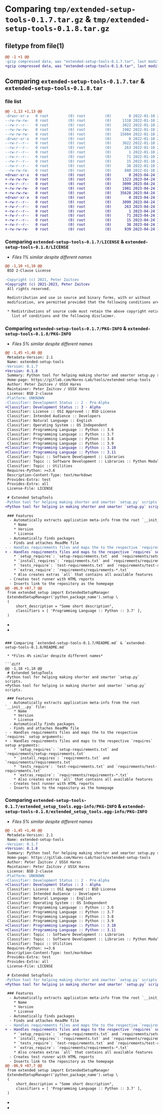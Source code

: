 # Comparing `tmp/extended-setup-tools-0.1.7.tar.gz` & `tmp/extended-setup-tools-0.1.8.tar.gz`

## filetype from file(1)

```diff
@@ -1 +1 @@
-gzip compressed data, was "extended-setup-tools-0.1.7.tar", last modified: Mon Jan 10 20:39:21 2022, max compression
+gzip compressed data, was "extended-setup-tools-0.1.8.tar", last modified: Mon Apr 24 15:26:57 2023, max compression
```

## Comparing `extended-setup-tools-0.1.7.tar` & `extended-setup-tools-0.1.8.tar`

### file list

```diff
@@ -1,13 +1,13 @@
-drwxr-xr-x   0 root         (0) root         (0)        0 2022-01-10 20:39:21.216881 extended-setup-tools-0.1.7/
--rw-rw-rw-   0 root         (0) root         (0)     1318 2022-01-10 20:39:08.000000 extended-setup-tools-0.1.7/LICENSE
--rw-r--r--   0 root         (0) root         (0)     3022 2022-01-10 20:39:21.216881 extended-setup-tools-0.1.7/PKG-INFO
--rw-rw-rw-   0 root         (0) root         (0)     1982 2022-01-10 20:39:08.000000 extended-setup-tools-0.1.7/README.md
--rw-rw-rw-   0 root         (0) root         (0)    15084 2022-01-10 20:39:08.000000 extended-setup-tools-0.1.7/extended_setup.py
-drwxr-xr-x   0 root         (0) root         (0)        0 2022-01-10 20:39:21.216881 extended-setup-tools-0.1.7/extended_setup_tools.egg-info/
--rw-r--r--   0 root         (0) root         (0)     3022 2022-01-10 20:39:20.000000 extended-setup-tools-0.1.7/extended_setup_tools.egg-info/PKG-INFO
--rw-r--r--   0 root         (0) root         (0)      263 2022-01-10 20:39:20.000000 extended-setup-tools-0.1.7/extended_setup_tools.egg-info/SOURCES.txt
--rw-r--r--   0 root         (0) root         (0)        1 2022-01-10 20:39:20.000000 extended-setup-tools-0.1.7/extended_setup_tools.egg-info/dependency_links.txt
--rw-r--r--   0 root         (0) root         (0)       71 2022-01-10 20:39:20.000000 extended-setup-tools-0.1.7/extended_setup_tools.egg-info/requires.txt
--rw-r--r--   0 root         (0) root         (0)       15 2022-01-10 20:39:20.000000 extended-setup-tools-0.1.7/extended_setup_tools.egg-info/top_level.txt
--rw-r--r--   0 root         (0) root         (0)       38 2022-01-10 20:39:21.216881 extended-setup-tools-0.1.7/setup.cfg
--rw-rw-rw-   0 root         (0) root         (0)      888 2022-01-10 20:39:08.000000 extended-setup-tools-0.1.7/setup.py
+drwxr-xr-x   0 root         (0) root         (0)        0 2023-04-24 15:26:57.350431 extended-setup-tools-0.1.8/
+-rw-rw-rw-   0 root         (0) root         (0)     1323 2023-04-24 15:26:42.000000 extended-setup-tools-0.1.8/LICENSE
+-rw-r--r--   0 root         (0) root         (0)     3099 2023-04-24 15:26:57.345848 extended-setup-tools-0.1.8/PKG-INFO
+-rw-rw-rw-   0 root         (0) root         (0)     1981 2023-04-24 15:26:42.000000 extended-setup-tools-0.1.8/README.md
+-rw-rw-rw-   0 root         (0) root         (0)    35628 2023-04-24 15:26:42.000000 extended-setup-tools-0.1.8/extended_setup.py
+drwxr-xr-x   0 root         (0) root         (0)        0 2023-04-24 15:26:57.345848 extended-setup-tools-0.1.8/extended_setup_tools.egg-info/
+-rw-r--r--   0 root         (0) root         (0)     3099 2023-04-24 15:26:57.000000 extended-setup-tools-0.1.8/extended_setup_tools.egg-info/PKG-INFO
+-rw-r--r--   0 root         (0) root         (0)      263 2023-04-24 15:26:57.000000 extended-setup-tools-0.1.8/extended_setup_tools.egg-info/SOURCES.txt
+-rw-r--r--   0 root         (0) root         (0)        1 2023-04-24 15:26:57.000000 extended-setup-tools-0.1.8/extended_setup_tools.egg-info/dependency_links.txt
+-rw-r--r--   0 root         (0) root         (0)       71 2023-04-24 15:26:57.000000 extended-setup-tools-0.1.8/extended_setup_tools.egg-info/requires.txt
+-rw-r--r--   0 root         (0) root         (0)       15 2023-04-24 15:26:57.000000 extended-setup-tools-0.1.8/extended_setup_tools.egg-info/top_level.txt
+-rw-r--r--   0 root         (0) root         (0)       38 2023-04-24 15:26:57.350431 extended-setup-tools-0.1.8/setup.cfg
+-rw-rw-rw-   0 root         (0) root         (0)      939 2023-04-24 15:26:42.000000 extended-setup-tools-0.1.8/setup.py
```

### Comparing `extended-setup-tools-0.1.7/LICENSE` & `extended-setup-tools-0.1.8/LICENSE`

 * *Files 1% similar despite different names*

```diff
@@ -1,10 +1,10 @@
 BSD 2-Clause License
 
-Copyright (c) 2021, Peter Zaitcev
+Copyright (c) 2021-2023, Peter Zaitcev
 All rights reserved.
 
 Redistribution and use in source and binary forms, with or without
 modification, are permitted provided that the following conditions are met:
 
 * Redistributions of source code must retain the above copyright notice, this
   list of conditions and the following disclaimer.
```

### Comparing `extended-setup-tools-0.1.7/PKG-INFO` & `extended-setup-tools-0.1.8/PKG-INFO`

 * *Files 5% similar despite different names*

```diff
@@ -1,45 +1,46 @@
 Metadata-Version: 2.1
 Name: extended-setup-tools
-Version: 0.1.7
+Version: 0.1.8
 Summary: Python tool for helping making shorter and smarter setup.py scripts
 Home-page: https://gitlab.com/Hares-Lab/tools/extended-setup-tools
 Author: Peter Zaitcev / USSX Hares
 Maintainer: Peter Zaitcev / USSX Hares
 License: BSD 2-clause
-Platform: UNKNOWN
-Classifier: Development Status :: 2 - Pre-Alpha
+Classifier: Development Status :: 3 - Alpha
 Classifier: License :: OSI Approved :: BSD License
 Classifier: Intended Audience :: Developers
 Classifier: Natural Language :: English
 Classifier: Operating System :: OS Independent
 Classifier: Programming Language :: Python :: 3.6
 Classifier: Programming Language :: Python :: 3.7
 Classifier: Programming Language :: Python :: 3.8
 Classifier: Programming Language :: Python :: 3.9
+Classifier: Programming Language :: Python :: 3.10
+Classifier: Programming Language :: Python :: 3.11
 Classifier: Topic :: Software Development :: Libraries
 Classifier: Topic :: Software Development :: Libraries :: Python Modules
 Classifier: Topic :: Utilities
 Requires-Python: >=3.6
 Description-Content-Type: text/markdown
 Provides-Extra: test
 Provides-Extra: all
 License-File: LICENSE
 
 # Extended SetupTools
-Python tool for helping making shorter and smarter `setup.py` scripts.
+Python tool for helping in making shorter and smarter `setup.py` scripts.
 
 ### Features
  - Automatically extracts application meta-info from the root `__init__.py` file:
    * Name
    * Version
    * License
  - Automatically finds packages
  - Finds and attaches ReadMe file
- - Handles requirements files and maps the to the respective `requires` setup arguments:
+ - Handles requirements files and maps to the respective `requires` setup arguments:
    * `setup_requires`: `setup-requirements.txt` and `requirements/setup-requirements.txt`
    * `install_requires`: `requirements.txt` and `requirements/requirements.txt`
    * `tests_require`: `test-requirements.txt` and `requirements/test-requirements.txt`
    * `extras_require`: `requirements/requirements-*.txt`
    * Also creates extras `all` that contains all available features
  - Creates test runner with HTML reports
  - Inserts link to the repository as the homepage
@@ -86,9 +87,7 @@
 from extended_setup import ExtendedSetupManager
 ExtendedSetupManager('python_package_name').setup \
 (
     short_description = "Some short description",
     classifiers = [ 'Programming Language :: Python :: 3.7' ],
 )
 ```
-
-
```

### Comparing `extended-setup-tools-0.1.7/README.md` & `extended-setup-tools-0.1.8/README.md`

 * *Files 4% similar despite different names*

```diff
@@ -1,18 +1,18 @@
 # Extended SetupTools
-Python tool for helping making shorter and smarter `setup.py` scripts.
+Python tool for helping in making shorter and smarter `setup.py` scripts.
 
 ### Features
  - Automatically extracts application meta-info from the root `__init__.py` file:
    * Name
    * Version
    * License
  - Automatically finds packages
  - Finds and attaches ReadMe file
- - Handles requirements files and maps the to the respective `requires` setup arguments:
+ - Handles requirements files and maps to the respective `requires` setup arguments:
    * `setup_requires`: `setup-requirements.txt` and `requirements/setup-requirements.txt`
    * `install_requires`: `requirements.txt` and `requirements/requirements.txt`
    * `tests_require`: `test-requirements.txt` and `requirements/test-requirements.txt`
    * `extras_require`: `requirements/requirements-*.txt`
    * Also creates extras `all` that contains all available features
  - Creates test runner with HTML reports
  - Inserts link to the repository as the homepage
```

### Comparing `extended-setup-tools-0.1.7/extended_setup_tools.egg-info/PKG-INFO` & `extended-setup-tools-0.1.8/extended_setup_tools.egg-info/PKG-INFO`

 * *Files 5% similar despite different names*

```diff
@@ -1,45 +1,46 @@
 Metadata-Version: 2.1
 Name: extended-setup-tools
-Version: 0.1.7
+Version: 0.1.8
 Summary: Python tool for helping making shorter and smarter setup.py scripts
 Home-page: https://gitlab.com/Hares-Lab/tools/extended-setup-tools
 Author: Peter Zaitcev / USSX Hares
 Maintainer: Peter Zaitcev / USSX Hares
 License: BSD 2-clause
-Platform: UNKNOWN
-Classifier: Development Status :: 2 - Pre-Alpha
+Classifier: Development Status :: 3 - Alpha
 Classifier: License :: OSI Approved :: BSD License
 Classifier: Intended Audience :: Developers
 Classifier: Natural Language :: English
 Classifier: Operating System :: OS Independent
 Classifier: Programming Language :: Python :: 3.6
 Classifier: Programming Language :: Python :: 3.7
 Classifier: Programming Language :: Python :: 3.8
 Classifier: Programming Language :: Python :: 3.9
+Classifier: Programming Language :: Python :: 3.10
+Classifier: Programming Language :: Python :: 3.11
 Classifier: Topic :: Software Development :: Libraries
 Classifier: Topic :: Software Development :: Libraries :: Python Modules
 Classifier: Topic :: Utilities
 Requires-Python: >=3.6
 Description-Content-Type: text/markdown
 Provides-Extra: test
 Provides-Extra: all
 License-File: LICENSE
 
 # Extended SetupTools
-Python tool for helping making shorter and smarter `setup.py` scripts.
+Python tool for helping in making shorter and smarter `setup.py` scripts.
 
 ### Features
  - Automatically extracts application meta-info from the root `__init__.py` file:
    * Name
    * Version
    * License
  - Automatically finds packages
  - Finds and attaches ReadMe file
- - Handles requirements files and maps the to the respective `requires` setup arguments:
+ - Handles requirements files and maps to the respective `requires` setup arguments:
    * `setup_requires`: `setup-requirements.txt` and `requirements/setup-requirements.txt`
    * `install_requires`: `requirements.txt` and `requirements/requirements.txt`
    * `tests_require`: `test-requirements.txt` and `requirements/test-requirements.txt`
    * `extras_require`: `requirements/requirements-*.txt`
    * Also creates extras `all` that contains all available features
  - Creates test runner with HTML reports
  - Inserts link to the repository as the homepage
@@ -86,9 +87,7 @@
 from extended_setup import ExtendedSetupManager
 ExtendedSetupManager('python_package_name').setup \
 (
     short_description = "Some short description",
     classifiers = [ 'Programming Language :: Python :: 3.7' ],
 )
 ```
-
-
```

